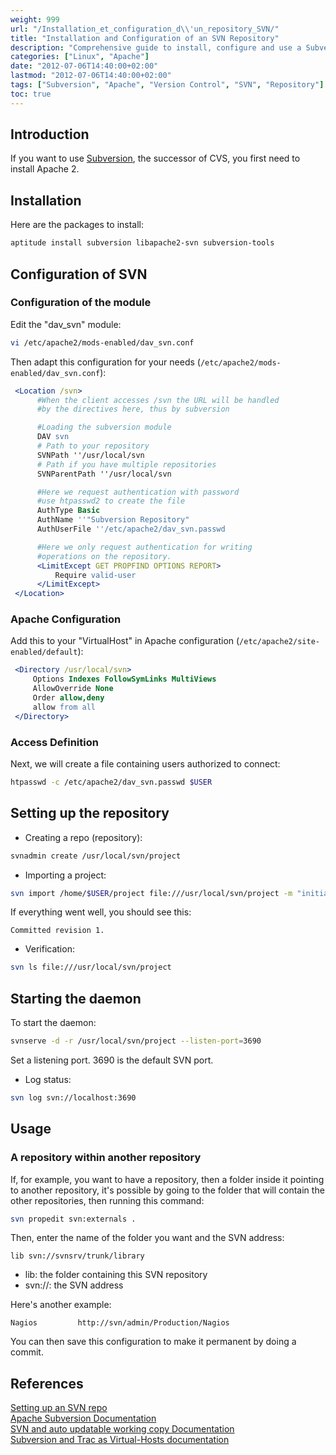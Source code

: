 ```yaml
---
weight: 999
url: "/Installation_et_configuration_d\\'un_repository_SVN/"
title: "Installation and Configuration of an SVN Repository"
description: "Comprehensive guide to install, configure and use a Subversion (SVN) repository with Apache on Linux systems."
categories: ["Linux", "Apache"]
date: "2012-07-06T14:40:00+02:00"
lastmod: "2012-07-06T14:40:00+02:00"
tags: ["Subversion", "Apache", "Version Control", "SVN", "Repository"]
toc: true
---
```


## Introduction

If you want to use [Subversion](https://en.wikipedia.org/wiki/Subversion_(software)), the successor of CVS, you first need to install Apache 2.

## Installation

Here are the packages to install:

```bash
aptitude install subversion libapache2-svn subversion-tools
```

## Configuration of SVN

### Configuration of the module

Edit the "dav_svn" module:

```bash
vi /etc/apache2/mods-enabled/dav_svn.conf
```

Then adapt this configuration for your needs (`/etc/apache2/mods-enabled/dav_svn.conf`):

```apache
 <Location /svn>
      #When the client accesses /svn the URL will be handled
      #by the directives here, thus by subversion 

      #Loading the subversion module 
      DAV svn
      # Path to your repository
      SVNPath ''/usr/local/svn
      # Path if you have multiple repositories
      SVNParentPath ''/usr/local/svn

      #Here we request authentication with password
      #use htpasswd2 to create the file
      AuthType Basic
      AuthName ''"Subversion Repository"
      AuthUserFile ''/etc/apache2/dav_svn.passwd

      #Here we only request authentication for writing
      #operations on the repository.
      <LimitExcept GET PROPFIND OPTIONS REPORT>
          Require valid-user
      </LimitExcept>
 </Location>
```

### Apache Configuration

Add this to your "VirtualHost" in Apache configuration (`/etc/apache2/site-enabled/default`):

```apache
 <Directory /usr/local/svn>
     Options Indexes FollowSymLinks MultiViews
     AllowOverride None
     Order allow,deny
     allow from all
 </Directory>
```

### Access Definition

Next, we will create a file containing users authorized to connect:

```bash
htpasswd -c /etc/apache2/dav_svn.passwd $USER
```

## Setting up the repository

* Creating a repo (repository):

```bash
svnadmin create /usr/local/svn/project
```

* Importing a project:

```bash
svn import /home/$USER/project file:///usr/local/svn/project -m "initial import"
```

If everything went well, you should see this:

```
Committed revision 1.
```

* Verification:

```bash
svn ls file:///usr/local/svn/project
```

## Starting the daemon

To start the daemon:

```bash
svnserve -d -r /usr/local/svn/project --listen-port=3690
```

Set a listening port. 3690 is the default SVN port.

* Log status:

```bash
svn log svn://localhost:3690
```

## Usage

### A repository within another repository

If, for example, you want to have a repository, then a folder inside it pointing to another repository, it's possible by going to the folder that will contain the other repositories, then running this command:

```bash
svn propedit svn:externals .
```

Then, enter the name of the folder you want and the SVN address:

```
lib svn://svnsrv/trunk/library
```

* lib: the folder containing this SVN repository
* svn://: the SVN address

Here's another example:

```
Nagios         http://svn/admin/Production/Nagios
```

You can then save this configuration to make it permanent by doing a commit.

## References

[Setting up an SVN repo](/pdf/svn.pdf)  
[Apache Subversion Documentation](/pdf/howto_apache_subversion.pdf)  
[SVN and auto updatable working copy Documentation](/pdf/subversion_with_auto_updatable_working_copy.pdf)  
[Subversion and Trac as Virtual-Hosts documentation](/pdf/subversion_and_trac_as_virtual_hosts.pdf)
